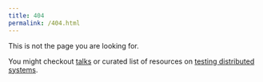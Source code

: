 ```yaml
---
title: 404
permalink: /404.html
---
```


This is not the page you are looking for.

You might checkout [talks](/talks) or curated list of resources on [testing distributed systems](/testing-distributed-systems).
